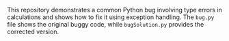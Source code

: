 This repository demonstrates a common Python bug involving type errors in calculations and shows how to fix it using exception handling. The `bug.py` file shows the original buggy code, while `bugSolution.py` provides the corrected version.